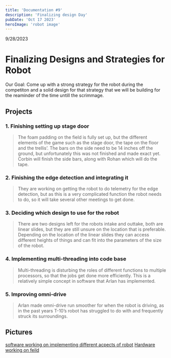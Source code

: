 ```yaml
---
title: 'Documentation #9'
description: 'Finalizing design Day'
pubDate: 'Oct 17 2023'
heroImage: 'robot image'
---
```

9/28/2023
# Finalizing Designs and Strategies for Robot

Our Goal: Come up with a strong strategy for the robot during the competiton and a solid design for that strategy that we will be building for the reaminder of the time untill the scrimmage.

## Projects

### 1. Finishing setting up stage door

>The foam padding on the field is fully set up, but the different elements of the game such as the stage door, the tape on the floor and the trellis’. The bars on the side need to be 14 inches off the ground, but unfortunately this was not finished and made exact yet. Corbin will finish the side bars, along with Rohan which will do the tape.

### 2. Finishing the edge detection and integrating it

>They are working on getting the robot to do telemetry for the edge detection, but as this is a very complicated function the robot needs to do, so it will take several other meetings to get done.

### 3. Deciding which design to use for the robot

>There are two designs left for the robots intake and outtake, both are linear slides, but they are still unsure on the location that is preferable. Depending on the location of the linear slides they can access different heights of things and can fit into the parameters of the size of the robot. 

### 4. Implementing multi-threading into code base

>Multi-threading is disturbing the roles of different functions to multiple processors, so that the jobs get done more efficiently. This is a relatively simple concept in software that Arlan has implemented.

### 5. Improving omni-drive

>Arlan made omni-drive run smoother for when the robot is driving, as in the past years T-10’s robot has struggled to do with and frequently struck its surroundings.


## Pictures
[software working on implementing different acpects of robot]()
[Hardware working on feild]()
